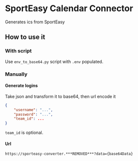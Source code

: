 # SportEasy Calendar Connector

Generates ics from SportEasy

## How to use it

### With script

Use ``env_to_base64.py`` script with `.env` populated.

### Manually

#### Generate logins
Take json and transform it to base64, then url encode it
```json
{
    "username": "...",
    "password": "...",
    "team_id": ...
}
```

``team_id`` is optional. 

#### Url

``
https://sporteasy-converter.***REMOVED***?data={base64Data}
``

